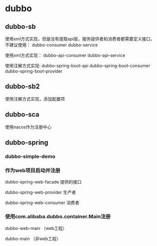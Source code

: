 # dubbo

## dubbo-sb

使用xml方式实现，但是没有提取api层，服务提供者和消费者都需要定义接口，不建议使用：
dubbo-consumer
dubbo-service

使用xml方式实现：
dubbo-api-consumer
dubbo-api-service

使用注解方式实现:
dubbo-spring-boot-api
dubbo-spring-boot-consumer
dubbo-spring-boot-provider

## dubbo-sb2

使用注解方式实现，添加配置项

## dubbo-sca

使用nacos作为注册中心

## dubbo-spring

### dubbo-simple-demo

### 作为web项目启动并注册

dubbo-spring-web-facade
提供的接口

dubbo-spring-web-provider
生产者

dubbo-spring-web-consumer
消费者


### 使用com.alibaba.dubbo.container.Main注册
dubbo-web-main （web工程）

dubbo-main （非web工程）
